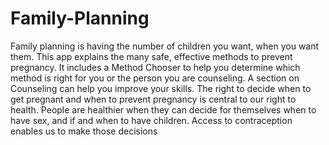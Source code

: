 # Family-Planning
Family planning is having the number of children you want, when you want them. 
This app explains the many safe, effective methods to prevent pregnancy. 
It includes a Method Chooser to help you determine which method is right for you or the person you are counseling.
A section on Counseling can help you improve your skills.
The right to decide when to get pregnant and when to prevent pregnancy is central to our right to health. 
People are healthier when they can decide for themselves when to have sex, and if and when to have children.
Access to contraception enables us to make those decisions
